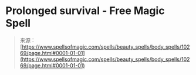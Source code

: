 <!--yml

category: 未分类

date: 2024-06-12 18:46:54

-->

# Prolonged survival - Free Magic Spell

> 来源：[https://www.spellsofmagic.com/spells/beauty_spells/body_spells/10269/page.html#0001-01-01](https://www.spellsofmagic.com/spells/beauty_spells/body_spells/10269/page.html#0001-01-01)
